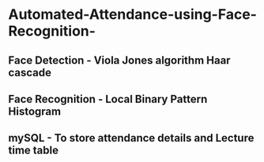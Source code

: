 # Automated-Attendance-using-Face-Recognition-

## Face Detection - Viola Jones algorithm Haar cascade
## Face Recognition - Local Binary Pattern Histogram
## mySQL - To store attendance details and Lecture time table 

